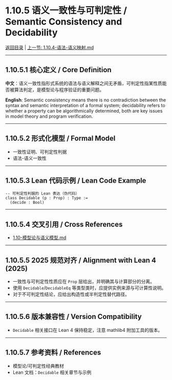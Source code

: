 # 1.10.5 语义一致性与可判定性 / Semantic Consistency and Decidability

[返回目录](../CONTINUOUS_PROGRESS.md) | [上一节: 1.10.4-语法-语义映射.md](1.10.4-语法-语义映射.md)

---

## 1.10.5.1 核心定义 / Core Definition

**中文**：语义一致性指形式系统的语法与语义解释之间无矛盾，可判定性指某性质能否被算法判定，是模型论与程序验证的重要问题。

**English**: Semantic consistency means there is no contradiction between the syntax and semantic interpretation of a formal system; decidability refers to whether a property can be algorithmically determined, both are key issues in model theory and program verification.

---

## 1.10.5.2 形式化模型 / Formal Model

- 一致性证明、可判定性判据
- 语法-语义一致性

---

## 1.10.5.3 Lean 代码示例 / Lean Code Example

```lean
-- 可判定性判据的 Lean 表达（伪代码）
class Decidable (p : Prop) : Type :=
  (decide : Bool)
```

---

## 1.10.5.4 交叉引用 / Cross References

- [1.10-模型论与语义模型.md](1.10-模型论与语义模型.md)

---

## 1.10.5.5 2025 规范对齐 / Alignment with Lean 4 (2025)

- 一致性与可判定性性质应在 `Prop` 层给出，并明确其与计算部分的分离。
- 使用 `Decidable`/`DecidableEq` 等类型类时，应提供实例来源与可计算性说明。
- 对于不可判定性结论，应给出构造性或半判定性替代路径。

---

## 1.10.5.6 版本兼容性 / Version Compatibility

- `Decidable` 相关接口在 Lean 4 保持稳定，注意 mathlib4 附加工具的版本。

---

## 1.10.5.7 参考资料 / References

- 模型论/可判定性经典教材
- Lean 文档：`Decidable` 相关章节与示例
